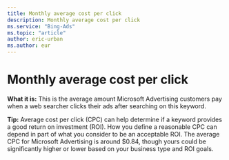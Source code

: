 ```yaml
---
title: Monthly average cost per click
description: Monthly average cost per click
ms.service: "Bing-Ads"
ms.topic: "article"
author: eric-urban
ms.author: eur
---
```


# Monthly average cost per click

**What it is:** This is the average amount Microsoft Advertising customers pay when a web searcher clicks their ads after searching on this keyword.

**Tip:** Average cost per click (CPC)  can help  determine if a keyword provides a good return on investment (ROI). How you define a reasonable CPC can depend in part of what you consider to be an acceptable ROI. The average CPC for Microsoft Advertising is around $0.84, though yours could be significantly higher or lower based on your business type and ROI goals.


